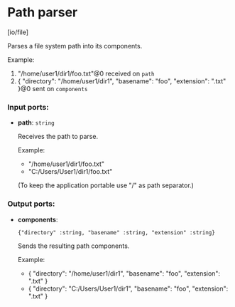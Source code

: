 # Path parser

[io/file]

Parses a file system path into its components.

Example:
1. "/home/user1/dir1/foo.txt"@0 received on `path`
2. {
  "directory": "/home/user1/dir1",
  "basename": "foo",
  "extension": ".txt"
}@0 sent on `components`

### Input ports:

* __path__: `string`

    Receives the path to parse.
    
    Example:
    - "/home/user1/dir1/foo.txt"
    - "C:/Users/User1/dir1/foo.txt"
    
    (To keep the application portable use "/" as path separator.)

### Output ports:

* __components__: 
    ```
    {"directory" :string, "basename" :string, "extension" :string}
    ```

    Sends the resulting path components.
    
    Example:
    - {
      "directory": "/home/user1/dir1",
      "basename": "foo",
      "extension": ".txt"
    }
    - {
      "directory": "C:/Users/User1/dir1",
      "basename": "foo",
      "extension": ".txt"
    }

